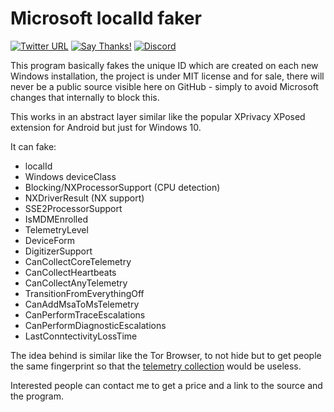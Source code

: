 # Microsoft localId faker

[![Twitter URL](https://img.shields.io/twitter/url/https/twitter.com/fold_left.svg?style=social&label=Follow%20%40CHEF-KOCH)](https://twitter.com/FZeven)
[![Say Thanks!](https://img.shields.io/badge/Say%20Thanks-!-1EAEDB.svg)](https://saythanks.io/to/CHEF-KOCH)
[![Discord](https://discordapp.com/api/guilds/204394292519632897/widget.png)](https://discord.me/NVinside)

This program basically fakes the unique ID which are created on each new Windows installation, the project is under MIT license and for sale, there will never be a public source visible here on GitHub - simply to avoid Microsoft changes that internally to block this. <br /> 

This works in an abstract layer similar like the popular XPrivacy XPosed extension for Android but just for Windows 10. <br />

It can fake:
* localId
* Windows deviceClass 
* Blocking/NXProcessorSupport (CPU detection)
* NXDriverResult (NX support)
* SSE2ProcessorSupport 
* IsMDMEnrolled 
* TelemetryLevel 
* DeviceForm 
* DigitizerSupport 
* CanCollectCoreTelemetry
* CanCollectHeartbeats 
* CanCollectAnyTelemetry 
* TransitionFromEverythingOff
* CanAddMsaToMsTelemetry 
* CanPerformTraceEscalations 
* CanPerformDiagnosticEscalations 
* LastConntectivityLossTime 

The idea behind is similar like the Tor Browser, to not hide but to get people the same fingerprint so that the [telemetry collection](https://docs.microsoft.com/en-us/windows/configuration/basic-level-windows-diagnostic-events-and-fields) would be useless.


Interested people can contact me to get a price and a link to the source and the program. 
